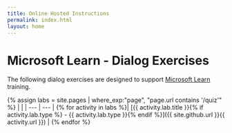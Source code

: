 ```yaml
---
title: Online Hosted Instructions
permalink: index.html
layout: home
---
```


# Microsoft Learn - Dialog Exercises

The following dialog exercises are designed to support [Microsoft Learn](https://docs.microsoft.com/training/) training.

{% assign labs = site.pages | where_exp:"page", "page.url contains '/quiz'" %}
| |
| --- | --- | 
{% for activity in labs  %}| [{{ activity.lab.title }}{% if activity.lab.type %} - {{ activity.lab.type }}{% endif %}]({{ site.github.url }}{{ activity.url }}) |
{% endfor %}
